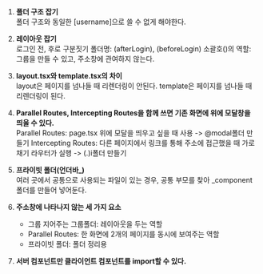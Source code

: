 1. <strong>폴더 구조 잡기</strong> <br/>
   폴더 구조와 동일한 [username]으로 쓸 수 없게 해야한다.
   
2. <strong>레이아웃 잡기</strong> <br/>
   로그인 전, 후로 구분짓기
   폴더명: (afterLogin), (beforeLogin)
   소괄호()의 역할: 그룹을 만들 수 있고, 주소창에 관여하지 않는다.
   
3. <strong>layout.tsx와 template.tsx의 차이</strong> <br/>
   layout은 페이지를 넘나들 때 리렌더링이 안된다.
   template은 페이지를 넘나들 때 리렌더링이 된다.
   
4. <strong>Parallel Routes, Intercepting Routes을 함께 쓰면 기존 화면에 위에 모달창을 띄울 수 있다.</strong> <br/>
   Parallel Routes: page.tsx 위에 모달을 띄우고 싶을 때 사용 -> @modal폴더 만들기
   Intercepting Routes: 다른 페이지에서 링크를 통해 주소에 접근했을 때 가로채기 라우터가 실행 -> (.)i폴더 만들기
    
5. <strong>프라이빗 폴더(언더바_)</strong> <br/>
   여러 곳에서 공통으로 사용되는 파일이 있는 경우, 공통 부모를 찾아 _component폴더를 만들어 넣어둔다.
   
6. <strong>주소창에 나타나지 않는 세 가지 요소</strong> <br/>
   - 그룹 지어주는 그룹폴더: 레이아웃을 두는 역할
   - Parallel Routes: 한 화면에 2개의 페이지를 동시에 보여주는 역할
   - 프라이빗 폴더: 폴더 정리용
  
7. <strong>서버 컴포넌트만 클라이언트 컴포넌트를 import할 수 있다.</strong> 
